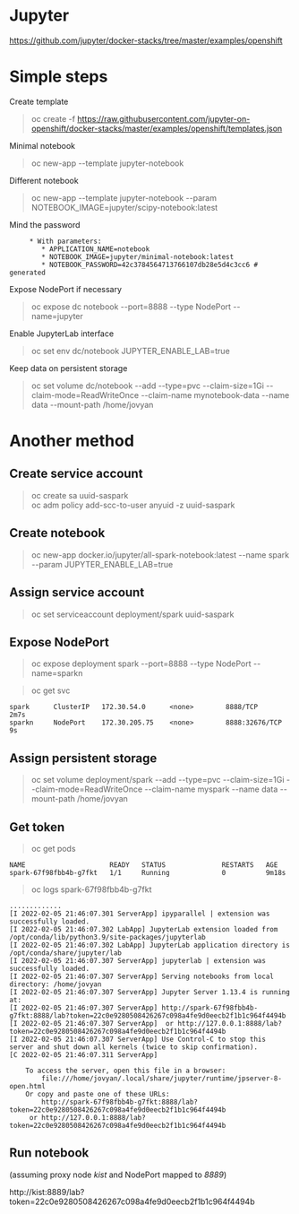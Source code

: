 # Jupyter

https://github.com/jupyter/docker-stacks/tree/master/examples/openshift

# Simple steps

Create template<br>

> oc create -f https://raw.githubusercontent.com/jupyter-on-openshift/docker-stacks/master/examples/openshift/templates.json<br>

Minimal notebook<br>

> oc new-app --template jupyter-notebook<br>

Different notebook<br>

> oc new-app --template jupyter-notebook  --param NOTEBOOK_IMAGE=jupyter/scipy-notebook:latest <br>

Mind the password<br>
```
     * With parameters:
        * APPLICATION_NAME=notebook
        * NOTEBOOK_IMAGE=jupyter/minimal-notebook:latest
        * NOTEBOOK_PASSWORD=42c3784564713766107db28e5d4c3cc6 # generated

```


Expose NodePort if necessary<br>

> oc expose dc  notebook  --port=8888 --type NodePort --name=jupyter<br>

Enable JupyterLab interface<br>

> oc set env dc/notebook JUPYTER_ENABLE_LAB=true<br>

Keep data on persistent storage<br>

> oc set volume dc/notebook --add --type=pvc --claim-size=1Gi --claim-mode=ReadWriteOnce --claim-name mynotebook-data --name data --mount-path /home/jovyan

# Another method 

## Create service account

> oc create sa uuid-saspark<br>
> oc adm policy add-scc-to-user anyuid -z uuid-saspark<br>

## Create notebook

> oc new-app docker.io/jupyter/all-spark-notebook:latest --name spark  --param  JUPYTER_ENABLE_LAB=true<br>

## Assign service account 

> oc set serviceaccount deployment/spark uuid-saspark

## Expose NodePort

> oc expose deployment  spark  --port=8888 --type NodePort --name=sparkn<br>

> oc get svc<br>
```
spark      ClusterIP   172.30.54.0      <none>        8888/TCP         2m7s
sparkn     NodePort    172.30.205.75    <none>        8888:32676/TCP   9s
```

## Assign persistent storage

> oc set volume deployment/spark --add --type=pvc --claim-size=1Gi --claim-mode=ReadWriteOnce --claim-name myspark --name data --mount-path /home/jovyan

## Get token

> oc get pods<br>
```
NAME                     READY   STATUS              RESTARTS   AGE
spark-67f98fbb4b-g7fkt   1/1     Running             0          9m18s
```

> oc logs spark-67f98fbb4b-g7fkt<br>
```
.............
[I 2022-02-05 21:46:07.301 ServerApp] ipyparallel | extension was successfully loaded.
[I 2022-02-05 21:46:07.302 LabApp] JupyterLab extension loaded from /opt/conda/lib/python3.9/site-packages/jupyterlab
[I 2022-02-05 21:46:07.302 LabApp] JupyterLab application directory is /opt/conda/share/jupyter/lab
[I 2022-02-05 21:46:07.307 ServerApp] jupyterlab | extension was successfully loaded.
[I 2022-02-05 21:46:07.307 ServerApp] Serving notebooks from local directory: /home/jovyan
[I 2022-02-05 21:46:07.307 ServerApp] Jupyter Server 1.13.4 is running at:
[I 2022-02-05 21:46:07.307 ServerApp] http://spark-67f98fbb4b-g7fkt:8888/lab?token=22c0e9280508426267c098a4fe9d0eecb2f1b1c964f4494b
[I 2022-02-05 21:46:07.307 ServerApp]  or http://127.0.0.1:8888/lab?token=22c0e9280508426267c098a4fe9d0eecb2f1b1c964f4494b
[I 2022-02-05 21:46:07.307 ServerApp] Use Control-C to stop this server and shut down all kernels (twice to skip confirmation).
[C 2022-02-05 21:46:07.311 ServerApp] 
    
    To access the server, open this file in a browser:
        file:///home/jovyan/.local/share/jupyter/runtime/jpserver-8-open.html
    Or copy and paste one of these URLs:
        http://spark-67f98fbb4b-g7fkt:8888/lab?token=22c0e9280508426267c098a4fe9d0eecb2f1b1c964f4494b
     or http://127.0.0.1:8888/lab?token=22c0e9280508426267c098a4fe9d0eecb2f1b1c964f4494b

```
## Run notebook

(assuming proxy node *kist* and NodePort mapped to *8889*)

http://kist:8889/lab?token=22c0e9280508426267c098a4fe9d0eecb2f1b1c964f4494b